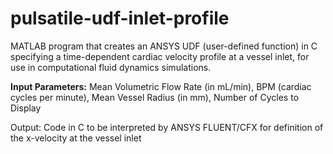 # pulsatile-udf-inlet-profile
MATLAB program that creates an ANSYS UDF (user-defined function) in C specifying a time-dependent cardiac velocity profile at a vessel inlet, for use in computational fluid dynamics simulations.

<b>Input Parameters:</b> Mean Volumetric Flow Rate (in mL/min), BPM (cardiac cycles per minute), Mean Vessel Radius (in mm), Number of Cycles to Display
    
Output: Code in C to be interpreted by ANSYS FLUENT/CFX for definition of the x-velocity at the vessel inlet
